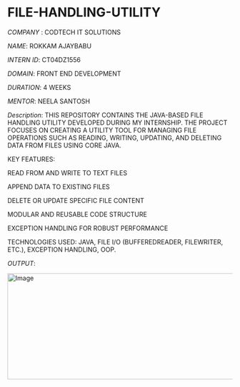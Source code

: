 # FILE-HANDLING-UTILITY #

*COMPANY* : CODTECH IT SOLUTIONS

*NAME*: ROKKAM AJAYBABU

*INTERN ID*: CT04DZ1556

*DOMAIN*: FRONT END DEVELOPMENT

*DURATION*: 4 WEEKS

*MENTOR*: NEELA SANTOSH

*Description*:
THIS REPOSITORY CONTAINS THE JAVA-BASED FILE HANDLING UTILITY DEVELOPED DURING MY INTERNSHIP. 
THE PROJECT FOCUSES ON CREATING A UTILITY TOOL FOR MANAGING FILE OPERATIONS SUCH AS READING, WRITING, UPDATING, AND DELETING DATA FROM FILES USING CORE JAVA.

KEY FEATURES:

READ FROM AND WRITE TO TEXT FILES

APPEND DATA TO EXISTING FILES

DELETE OR UPDATE SPECIFIC FILE CONTENT

MODULAR AND REUSABLE CODE STRUCTURE

EXCEPTION HANDLING FOR ROBUST PERFORMANCE

TECHNOLOGIES USED: JAVA, FILE I/O (BUFFEREDREADER, FILEWRITER, ETC.), EXCEPTION HANDLING, OOP.

*OUTPUT*:

<img width="893" height="238" alt="Image" src="https://github.com/user-attachments/assets/1b51d34d-c305-4363-a60a-3d313e6127bc" />
